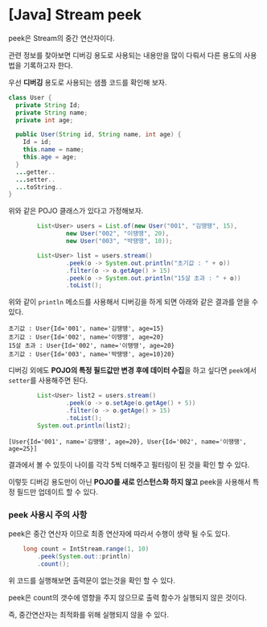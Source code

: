 # [Java] Stream peek

peek은 Stream의 중간 연산자이다.

관련 정보를 찾아보면 디버깅 용도로 사용되는 내용만을 많이 다뤄서 다른 용도의 사용법을 기록하고자 한다.

우선 **디버깅** 용도로 사용되는 샘플 코드를 확인해 보자.

```java
class User {
  private String Id;
  private String name;
  private int age;

  public User(String id, String name, int age) {
    Id = id;
    this.name = name;
    this.age = age;
  }
  ...getter..
  ...setter..
  ...toString..
}
```

위와 같은 POJO 클래스가 있다고 가정해보자.

```java
        List<User> users = List.of(new User("001", "김땡땡", 15),
                new User("002", "이땡땡", 20),
                new User("003", "박땡땡", 10));

        List<User> list = users.stream()
                .peek(o -> System.out.println("초기값 : " + o))
                .filter(o -> o.getAge() > 15)
                .peek(o -> System.out.println("15살 초과 : " + o))
                .toList();
```

위와 같이 `println` 메소드를 사용해서 디버깅을 하게 되면 아래와 같은 결과를 얻을 수 있다.

```
초기값 : User{Id='001', name='김땡땡', age=15}
초기값 : User{Id='002', name='이땡땡', age=20}
15살 초과 : User{Id='002', name='이땡땡', age=20}
초기값 : User{Id='003', name='박땡땡', age=10}20}
```

디버깅 외에도 **POJO의 특정 필드값만 변경 후에 데이터 수집**을 하고 싶다면 `peek`에서 `setter`를 사용해주면 된다.

```java
        List<User> list2 = users.stream()
                .peek(o -> o.setAge(o.getAge() + 5))
                .filter(o -> o.getAge() > 15)
                .toList();
        System.out.println(list2);
```

```
[User{Id='001', name='김땡땡', age=20}, User{Id='002', name='이땡땡', age=25}]
```

결과에서 볼 수 있듯이 나이를 각각 5씩 더해주고 필터링이 된 것을 확인 할 수 있다.

이렇듯 디버깅 용도만이 아닌 **POJO를 새로 인스턴스화 하지 않고** peek을 사용해서 특정 필드만 업데이트 할 수 있다.

### peek  사용시 주의 사항

peek은 중간 연산자 이므로 최종 연산자에 따라서 수행이 생략 될 수도 있다.

```java
    long count = IntStream.range(1, 10)
        .peek(System.out::println)
        .count();
```

위 코드를 실행해보면 출력문이 없는것을 확인 할 수 있다.

peek은 count의 갯수에 영향을 주지 않으므로 출력 함수가 실행되지 않은 것이다.

즉, 중간연산자는 최적화를 위해 실행되지 않을 수 있다.


